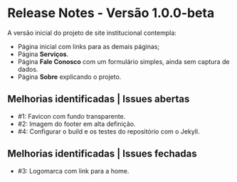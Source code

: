 # Release Notes - Versão 1.0.0-beta

A versão inicial do projeto de site institucional contempla:

  * Página inicial com links para as demais páginas;
  * Página **Serviços**.
  * Página **Fale Conosco** com um formulário simples, ainda sem  captura de dados.
  * Página **Sobre** explicando o projeto.

## Melhorias identificadas | Issues abertas

  * #1: Favicon com fundo transparente.
  * #2: Imagem do footer em alta definição.
  * #4: Configurar o build e os testes do repositório com o Jekyll.

## Melhorias identificadas | Issues fechadas

  * #3: Logomarca com link para a home.